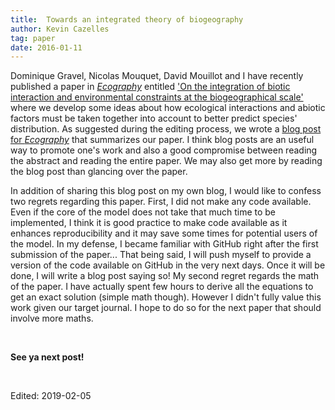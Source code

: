 ```yaml
---
title:  Towards an integrated theory of biogeography
author: Kevin Cazelles
tag: paper
date: 2016-01-11
---
```



Dominique Gravel, Nicolas Mouquet, David Mouillot and I have recently published a paper in [*Ecography*](http://onlinelibrary.wiley.com/journal/10.1111/(ISSN)1600-0587) entitled ['On the integration of biotic interaction and environmental constraints at the biogeographical scale'](http://onlinelibrary.wiley.com/doi/10.1111/ecog.01714/abstract) where we develop some ideas about how ecological interactions and abiotic factors must be taken together into account to better predict species' distribution. As suggested during the editing process, we wrote a [blog post for *Ecography*](http://www.ecography.org/blog/towards-integrated-theory-biogeography) that summarizes our paper. I think blog posts are an useful way to promote one's work and also a good compromise between reading the abstract and reading the entire paper. We may also get more by reading the blog post than glancing over the paper.

In addition of sharing this blog post on my own blog, I would like to confess two regrets regarding this paper. First, I did not make any code available. Even if the core of the model does not take that much time to be implemented, I think it is good practice to make code available as it enhances reproducibility and it may save some times for potential users of the model. In my defense, I became familiar with GitHub right after the first submission of the paper... That being said, I will push myself to provide a version of the code available on GitHub in the very next days. Once it will be done, I will write a blog post saying so! My second regret regards the math of the paper. I have actually spent few hours to derive all the equations to get an exact solution (simple math though). However I didn't fully value this work given our target journal. I hope to do so for the next paper that should involve more maths.


<br/>

**See ya next post!**

<br>

<i class="fa fa-pencil" aria-hidden="true"></i> Edited: 2019-02-05

